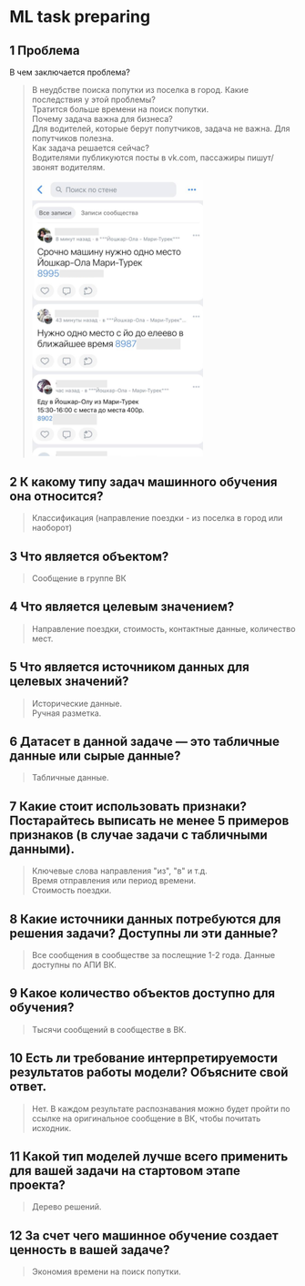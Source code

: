 # ML task preparing

## 1 Проблема
В чем заключается проблема?
> В неудбстве поиска попутки из поселка в город.
Какие последствия у этой проблемы?  
> Тратится больше времени на поиск попутки.  
Почему задача важна для бизнеса?  
> Для водителей, которые берут попутчиков, задача не важна. Для попутчиков полезна.    
Как задача решается сейчас?  
> Водителями публикуются посты в vk.com, пассажиры пишут/звонят водителям.
>
> <img src="img/vk.png" alt="vk.com group screen" width="300"/>
>

## 2 К какому типу задач машинного обучения она относится?  
> Классификация (направление поездки - из поселка в город или наоборот)

## 3 Что является объектом?
> Сообщение в группе ВК

## 4 Что является целевым значением?
> Направление поездки, стоимость, контактные данные, количество мест.

## 5 Что является источником данных для целевых значений?  
> Исторические данные.  
> Ручная разметка.  

## 6 Датасет в данной задаче — это табличные данные или сырые данные?  
> Табличные данные.   

## 7 Какие стоит использовать признаки? Постарайтесь выписать не менее 5 примеров признаков (в случае задачи с табличными данными).   
> Ключевые слова направления "из", "в" и т.д.  
> Время отправления или период времени.  
> Стоимость поездки.  

## 8 Какие источники данных потребуются для решения задачи? Доступны ли эти данные?
> Все сообщения в сообществе за послещние 1-2 года. Данные доступны по АПИ ВК.  

## 9 Какое количество объектов доступно для обучения?  
> Тысячи сообщений в сообществе в ВК.  

## 10 Есть ли требование интерпретируемости результатов работы модели? Объясните свой ответ. 
> Нет. В каждом результате распознавания можно будет пройти по ссылке на оригинальное сообщение в ВК, чтобы почитать исходник.  


## 11 Какой тип моделей лучше всего применить для вашей задачи на стартовом этапе проекта?  
> Дерево решений.  
  
## 12 За счет чего машинное обучение создает ценность в вашей задаче?  
> Экономия времени на поиск попутки.  

